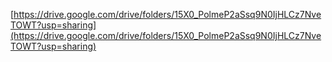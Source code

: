 [https://drive.google.com/drive/folders/15X0_PolmeP2aSsq9N0IjHLCz7NveTOWT?usp=sharing](https://drive.google.com/drive/folders/15X0_PolmeP2aSsq9N0IjHLCz7NveTOWT?usp=sharing)
